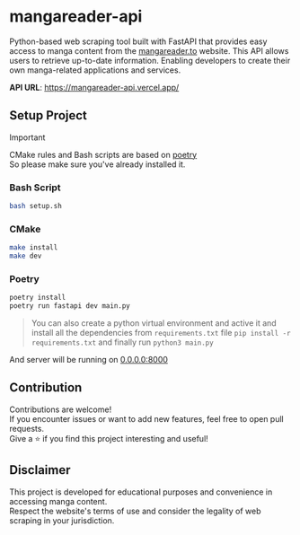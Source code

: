 # mangareader-api

Python-based web scraping tool built with FastAPI that provides easy access to manga content from the [mangareader.to](https://mangareader.to) website. This API allows users to retrieve up-to-date information. Enabling developers to create their own manga-related applications and services.

**API URL**: https://mangareader-api.vercel.app/

## Setup Project

> [!IMPORTANT]
> CMake rules and Bash scripts are based on [poetry](https://python-poetry.org/)\
> So please make sure you've already installed it.

### Bash Script
```bash
bash setup.sh
```
### CMake
```bash
make install
make dev
```
### Poetry
```bash
poetry install
poetry run fastapi dev main.py
```

> You can also create a python virtual environment and active it and install all the dependencies from `requirements.txt` file `pip install -r requirements.txt` and finally run `python3 main.py`

And server will be running on [0.0.0.0:8000](http://0.0.0.0:8000)

## Contribution

Contributions are welcome!\
If you encounter issues or want to add new features, feel free to open pull requests.\
Give a ⭐️ if you find this project interesting and useful!

## Disclaimer

This project is developed for educational purposes and convenience in accessing manga content.\
Respect the website's terms of use and consider the legality of web scraping in your jurisdiction.
